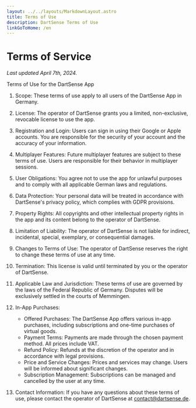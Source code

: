 ```yaml
---
layout: ../../layouts/MarkdownLayout.astro
title: Terms of Use
description: DartSense Terms of Use
linkGoToHome: /en
---
```


# Terms of Service

_Last updated April 7th, 2024._

Terms of Use for the DartSense App

1. Scope: These terms of use apply to all users of the DartSense App in Germany.

2. License: The operator of DartSense grants you a limited, non-exclusive, revocable license to use the app.

3. Registration and Login: Users can sign in using their Google or Apple accounts. You are responsible for the security of your account and the accuracy of your information.

4. Multiplayer Features: Future multiplayer features are subject to these terms of use. Users are responsible for their behavior in multiplayer sessions.

5. User Obligations: You agree not to use the app for unlawful purposes and to comply with all applicable German laws and regulations.

6. Data Protection: Your personal data will be treated in accordance with DartSense's privacy policy, which complies with GDPR provisions.

7. Property Rights: All copyrights and other intellectual property rights in the app and its content belong to the operator of DartSense.

8. Limitation of Liability: The operator of DartSense is not liable for indirect, incidental, special, exemplary, or consequential damages.

9. Changes to Terms of Use: The operator of DartSense reserves the right to change these terms of use at any time.

10. Termination: This license is valid until terminated by you or the operator of DartSense.

11. Applicable Law and Jurisdiction: These terms of use are governed by the laws of the Federal Republic of Germany. Disputes will be exclusively settled in the courts of Memmingen.

12. In-App Purchases:

    - Offered Purchases: The DartSense App offers various in-app purchases, including subscriptions and one-time purchases of virtual goods.
    - Payment Terms: Payments are made through the chosen payment method. All prices include VAT.
    - Refund Policy: Refunds at the discretion of the operator and in accordance with legal provisions.
    - Price and Service Changes: Prices and services may change. Users will be informed about significant changes.
    - Subscription Management: Subscriptions can be managed and cancelled by the user at any time.

13. Contact Information: If you have any questions about these terms of use, please contact the operator of DartSense at contact@dartsense.de.
